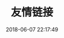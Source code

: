 ---
title: 友情链接
date: 2018-06-07 22:17:49
type: "link"
comments: false
top_img: https://myyoss.oss-cn-shenzhen.aliyuncs.com/img/md/202204041449787.png
---